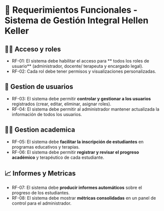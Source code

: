 # 📌 Requerimientos Funcionales - Sistema de Gestión Integral Hellen Keller

## 🧑‍💻 Acceso y roles

- RF-01: El sistema debe habilitar el acceso para ** todos los roles de usuario** (administrador, docente/ terapeuta y encargado legal).
- RF-02: Cada rol debe tener permisos y visualizaciones personalizadas.

## 🧑 Gestion de usuarios

- RF-03: El sistema debe permitir **controlar y gestionar a los usuarios** registrados (crear, editar, eliminar, asignar roles).
- RF-04: El sistema debe permitir al administrador mantener actualizada la información de todos los usuarios.

## 👨‍🏫 Gestion academica

- RF-05: El sistema debe **facilitar la inscripción de estudiantes** en programas educativos y terapias.
- RF-06: El sistema debe permitir **registrar y revisar el progreso académico** y terapéutico de cada estudiante.

## 📈 Informes y Metricas

- RF-07: El sistema debe **producir informes automáticos** sobre el progreso de los estudiantes.
- RF-08: El sistema debe mostrar **métricas consolidadas** en un panel de control para el administrador.